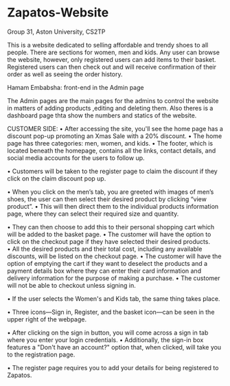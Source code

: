 # Zapatos-Website
Group 31, Aston University, CS2TP

This is a website dedicated to selling affordable and trendy shoes to all people. There are sections for women, men and kids.
Any user can browse the website, however, only registered users can add items to their basket. Registered users can then check out and will receive confirmation of their order as well as seeing the order history.

Hamam Embabsha: front-end in the Admin page 

The Admin pages are the main pages for the admins to control the website in matters of adding products ,editing and deleting them. Also theres is a dashboard page thta show the numbers and statics of the website.

CUSTOMER SIDE:
•	After accessing the site, you'll see the home page has a discount pop-up promoting an Xmas Sale with a 20% discount.
•	The home page has three categories: men, women, and kids. 
•	The footer, which is located beneath the homepage, contains all the links, contact details, and social media accounts for the users to follow up. 

•	Customers will be taken to the register page to claim the discount if they click on the claim discount pop up. 


•	When you click on the men’s tab, you are greeted with images of men’s shoes, the user can then select their desired product by clicking “view product”.
•	This will then direct them to the individual products information page, where they can select their required size and quantity.

•	 They can then choose to add this to their personal shopping cart which will be added to the basket page. 
•	The customer will have the option to click on the checkout page if they have selected their desired products.  
•	All the desired products and their total cost, including any available discounts, will be listed on the checkout page. 
•	The customer will have the option of emptying the cart if they want to deselect the products and a payment details box where they can enter their card information and delivery information for the purpose of making a purchase. 
•	The customer will not be able to checkout unless signing in. 

•	If the user selects the Women's and Kids tab, the same thing takes place.


•	Three icons—Sign in, Register, and the basket icon—can be seen in the upper right of the webpage. 


•	After clicking on the sign in button, you will come across a sign in tab where you enter your login credentials. 
•	Additionally, the sign-in box features a "Don't have an account?" option that, when clicked, will take you to the registration page. 

•	The register page requires you to add your details for being registered to Zapatos. 




 



